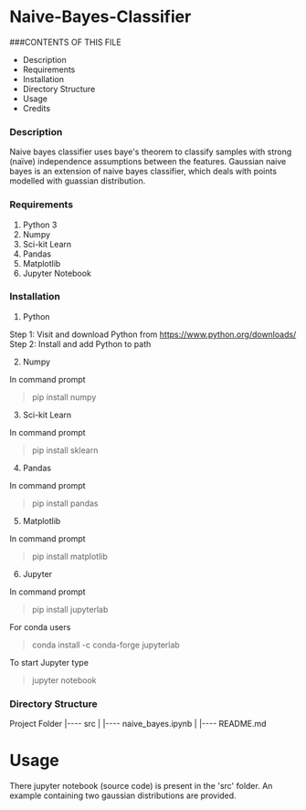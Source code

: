 # Naive-Bayes-Classifier

###CONTENTS OF THIS FILE

* Description
* Requirements
* Installation
* Directory Structure
* Usage
* Credits


### Description 
Naive bayes classifier uses baye's theorem to classify samples with strong (naïve) independence assumptions between the features. Gaussian naive bayes is an extension of naive bayes classifier, which deals with points modelled with guassian distribution.

### Requirements

1. Python 3
2. Numpy
3. Sci-kit Learn
4. Pandas
5. Matplotlib
6. Jupyter Notebook

### Installation

1. Python

Step 1: Visit and download Python from https://www.python.org/downloads/
Step 2: Install and add Python to path

2. Numpy

In command prompt
> pip install numpy

3. Sci-kit Learn

In command prompt
> pip install sklearn

4. Pandas

In command prompt
> pip install pandas

5. Matplotlib

In command prompt
> pip install matplotlib

6. Jupyter

In command prompt
>pip install jupyterlab

For conda users
>conda install -c conda-forge jupyterlab

To start Jupyter type 
>jupyter notebook

### Directory Structure

Project Folder
|---- src
|       |---- naive_bayes.ipynb
|
|---- README.md


# Usage

There jupyter notebook (source code) is present in the 'src' folder. An example containing two gaussian distributions are provided. 
